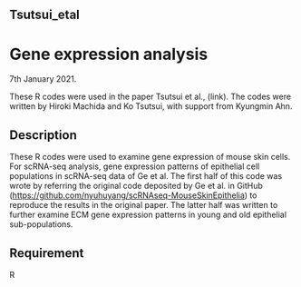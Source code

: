 ## Tsutsui_etal

Gene expression analysis
====
7th January 2021. 

These R codes were used in the paper Tsutsui et al., (link). 
The codes were written by Hiroki Machida and Ko Tsutsui, with support from Kyungmin Ahn. 

## Description

These R codes were used to examine gene expression of mouse skin cells.
For scRNA-seq analysis, gene expression patterns of epithelial cell populations in scRNA-seq data of Ge et al. The first half of this code was wrote by referring the original code deposited by Ge et al. in GitHub (https://github.com/nyuhuyang/scRNAseq-MouseSkinEpithelia) to reproduce the results in the original paper. The latter half was written to further examine ECM gene expression patterns in young and old epithelial sub-populations.

## Requirement

R
